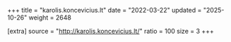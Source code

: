 +++
title = "karolis.koncevicius.lt"
date = "2022-03-22"
updated = "2025-10-26"
weight = 2648

[extra]
source = "http://karolis.koncevicius.lt/"
ratio = 100
size = 3
+++
